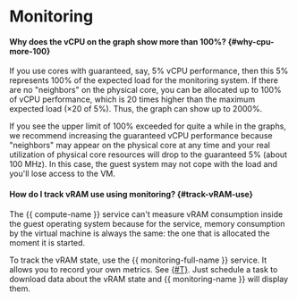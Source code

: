 # Monitoring

#### Why does the vCPU on the graph show more than 100%? {#why-cpu-more-100}

If you use cores with guaranteed, say, 5% vCPU performance, then this 5% represents 100% of the expected load for the monitoring system. If there are no "neighbors" on the physical core, you can be allocated up to 100% of vCPU performance, which is 20 times higher than the maximum expected load (×20 of 5%). Thus, the graph can show up to 2000%.

If you see the upper limit of 100% exceeded for quite a while in the graphs, we recommend increasing the guaranteed vCPU performance because "neighbors" may appear on the physical core at any time and your real utilization of physical core resources will drop to the guaranteed 5% (about 100 MHz). In this case, the guest system may not cope with the load and you'll lose access to the VM.

#### How do I track vRAM use using monitoring? {#track-vRAM-use}

The {{ compute-name }} service can't measure vRAM consumption inside the guest operating system because for the service, memory consumption by the virtual machine is always the same: the one that is allocated the moment it is started.

To track the vRAM state, use the {{ monitoring-full-name }} service. It allows you to record your own metrics. See [{#T}](../../monitoring/operations/metric/add.md). Just schedule a task to download data about the vRAM state and {{ monitoring-name }} will display them.